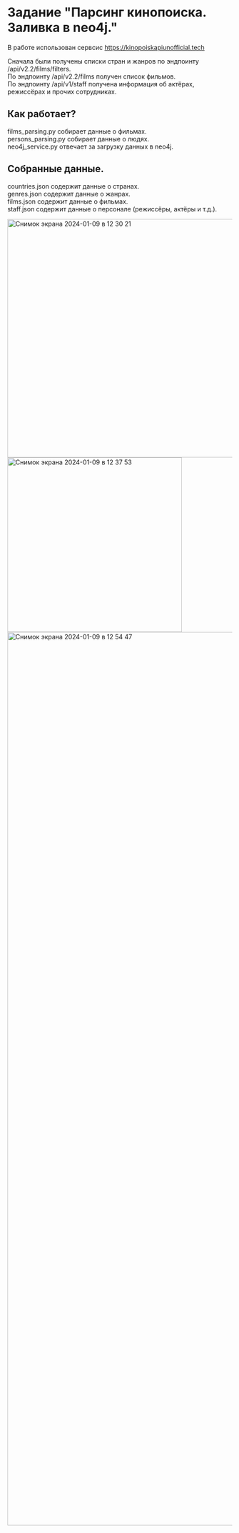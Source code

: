 # Задание "Парсинг кинопоиска. Заливка в neo4j."

В работе использован сервсис https://kinopoiskapiunofficial.tech  

Сначала были получены списки стран и жанров по эндпоинту /api/v2.2/films/filters.  
По эндпоинту /api/v2.2/films получен список фильмов.  
По эндпоинту /api/v1/staff получена информация об актёрах, режиссёрах и прочих сотрудниках.  

## Как работает?

films_parsing.py собирает данные о фильмах.  
persons_parsing.py собирает данные о людях.  
neo4j_service.py отвечает за загрузку данных в neo4j.  

## Собранные данные.
countries.json содержит данные о странах.  
genres.json содержит данные о жанрах.  
films.json содержит данные о фильмах.  
staff.json содержит данные о персонале (режиссёры, актёры и т.д.).  

<img width="534" alt="Снимок экрана 2024-01-09 в 12 30 21" src="https://github.com/HumanAlone/kinoparse/assets/19314596/465d8c93-43e8-41f0-8c7b-6af206c138c0">  


<img width="391" alt="Снимок экрана 2024-01-09 в 12 37 53" src="https://github.com/HumanAlone/kinoparse/assets/19314596/2d316c4d-aae1-40f9-93f3-07fda3267b15">

<img width="2001" alt="Снимок экрана 2024-01-09 в 12 54 47" src="https://github.com/HumanAlone/kinoparse/assets/19314596/db74eb18-b6dd-4e91-ac56-efa15adb62d7">
